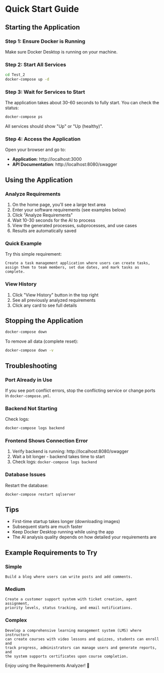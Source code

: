 # Quick Start Guide

## Starting the Application

### Step 1: Ensure Docker is Running
Make sure Docker Desktop is running on your machine.

### Step 2: Start All Services
```bash
cd Test_2
docker-compose up -d
```

### Step 3: Wait for Services to Start
The application takes about 30-60 seconds to fully start. You can check the status:
```bash
docker-compose ps
```

All services should show "Up" or "Up (healthy)".

### Step 4: Access the Application
Open your browser and go to:
- **Application**: http://localhost:3000
- **API Documentation**: http://localhost:8080/swagger

## Using the Application

### Analyze Requirements

1. On the home page, you'll see a large text area
2. Enter your software requirements (see examples below)
3. Click "Analyze Requirements"
4. Wait 10-30 seconds for the AI to process
5. View the generated processes, subprocesses, and use cases
6. Results are automatically saved

### Quick Example

Try this simple requirement:
```
Create a task management application where users can create tasks, 
assign them to team members, set due dates, and mark tasks as complete.
```

### View History

1. Click "View History" button in the top right
2. See all previously analyzed requirements
3. Click any card to see full details

## Stopping the Application

```bash
docker-compose down
```

To remove all data (complete reset):
```bash
docker-compose down -v
```

## Troubleshooting

### Port Already in Use
If you see port conflict errors, stop the conflicting service or change ports in `docker-compose.yml`.

### Backend Not Starting
Check logs:
```bash
docker-compose logs backend
```

### Frontend Shows Connection Error
1. Verify backend is running: http://localhost:8080/swagger
2. Wait a bit longer - backend takes time to start
3. Check logs: `docker-compose logs backend`

### Database Issues
Restart the database:
```bash
docker-compose restart sqlserver
```

## Tips

- First-time startup takes longer (downloading images)
- Subsequent starts are much faster
- Keep Docker Desktop running while using the app
- The AI analysis quality depends on how detailed your requirements are

## Example Requirements to Try

### Simple
```
Build a blog where users can write posts and add comments.
```

### Medium
```
Create a customer support system with ticket creation, agent assignment, 
priority levels, status tracking, and email notifications.
```

### Complex
```
Develop a comprehensive learning management system (LMS) where instructors 
can create courses with video lessons and quizzes, students can enroll and 
track progress, administrators can manage users and generate reports, and 
the system supports certificates upon course completion.
```

Enjoy using the Requirements Analyzer! 🚀

